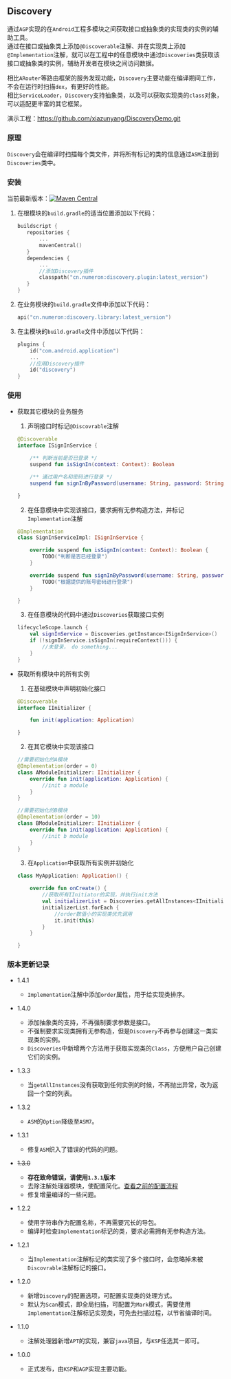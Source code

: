 ## Discovery

通过`AGP`实现的在`Android`工程多模块之间获取接口或抽象类的实现类的实例的辅助工具。  
通过在接口或抽象类上添加`@Discoverable`注解、并在实现类上添加`@Implementation`注解，就可以在工程中的任意模块中通过`Discoveries`类获取该接口或抽象类的实例，辅助开发者在模块之间访问数据。

相比`ARouter`等路由框架的服务发现功能，`Discovery`主要功能在编译期间工作，不会在运行时扫描`dex`，有更好的性能。  
相比`ServiceLoader`，`Discovery`支持抽象类，以及可以获取实现类的`class`对象，可以适配更丰富的其它框架。  

演示工程：https://github.com/xiazunyang/DiscoveryDemo.git

### 原理

`Discovery`会在编译时扫描每个类文件，并将所有标记的类的信息通过`ASM`注册到`Discoveries`类中。  

### 安装

当前最新版本：[![Maven Central](https://maven-badges.herokuapp.com/maven-central/cn.numeron/discovery.plugin/badge.svg)](https://mvnrepository.com/artifact/cn.numeron/discovery.plugin)

1. 在根模块的`build.gradle`的适当位置添加以下代码：
    ```kotlin
    buildscript {
       repositories {
           ...
           mavenCentral()
       }
       dependencies {
           ...
           //添加Discovery插件
           classpath("cn.numeron:discovery.plugin:latest_version")
       }
    }
   ```

2. 在业务模块的`build.gradle`文件中添加以下代码：
    ```kotlin
    api("cn.numeron:discovery.library:latest_version")
    ```    

3. 在主模块的`build.gradle`文件中添加以下代码：
    ```kotlin
    plugins {
        id("com.android.application")
        ...
        //应用Discovery插件
        id("discovery")
   }
    ```

### 使用

- 获取其它模块的业务服务

    1. 声明接口时标记`@Discovrable`注解

    ```kotlin
    @Discoverable
    interface ISignInService {
    
        /** 判断当前是否已登录 */
        suspend fun isSignIn(context: Context): Boolean
    
        /** 通过用户名和密码进行登录 */
        suspend fun signInByPassword(username: String, password: String)
  
  }
    ```

    2. 在任意模块中实现该接口，要求拥有无参构造方法，并标记`Implementation`注解

    ```kotlin
    @Implementation
    class SignInServiceImpl: ISignInService {
    
        override suspend fun isSignIn(context: Context): Boolean {
            TODO("判断是否已经登录")
        }
    
        override suspend fun signInByPassword(username: String, password: String) {
            TODO("根据提供的账号密码进行登录")
        }
    
    }
    ```

    3. 在任意模块的代码中通过`Discoveries`获取接口实例
    ```kotlin
    lifecycleScope.launch {
        val signInService = Discoveries.getInstance<ISignInService>()
        if (!signInService.isSignIn(requireContext())) {
            //未登录， do something...
        }
    }
    ```

- 获取所有模块中的所有实例

    1. 在基础模块中声明初始化接口

    ```kotlin
    @Discoverable
    interface IInitializer {
    
        fun init(application: Application)
    
    }
    ```

    2. 在其它模块中实现该接口

    ```kotlin
    //需要初始化的A模块
    @Implementation(order = 0)
    class AModuleInitializer: IInitializer {
        override fun init(application: Application) {
            //init a module
        }
    }
    
    //需要初始化的B模块
    @Implementation(order = 10)
    class BModuleInitializer: IInitializer {
        override fun init(application: Application) {
            //init b module
        }
    }
    ```

    3. 在`Application`中获取所有实例并初始化
    ```kotlin
    class MyApplication: Application() {
    
        override fun onCreate() {
            //获取所有IInitiator的实现，并执行init方法
            val initializerList = Discoveries.getAllInstances<IInitializer>()
            initializerList.forEach {
                //order数值小的实现类优先调用
                it.init(this)
            }
        }
    
    }
    ```

### 版本更新记录
- 1.4.1
    * `Implementation`注解中添加`order`属性，用于给实现类排序。

- 1.4.0
    * 添加抽象类的支持，不再强制要求参数是接口。
    * 不强制要求实现类拥有无参构造，但是`Discovery`不再参与创建这一类实现类的实例。
    * `Discoveries`中新增两个方法用于获取实现类的`Class`，方便用户自己创建它们的实例。

- 1.3.3
    * 当`getAllInstances`没有获取到任何实例的时候，不再抛出异常，改为返回一个空的列表。

- 1.3.2
    * `ASM`的`Option`降级至`ASM7`。

- 1.3.1
    * 修复`ASM`织入了错误的代码的问题。
  
- ~~1.3.0~~
    * **存在致命错误，请使用`1.3.1`版本**
    * 去除注解处理器模块，使配置简化。[查看之前的配置流程](README_1.2.2.md)
    * 修复增量编译的一些问题。 

- 1.2.2
    * 使用字符串作为配置名称，不再需要冗长的导包。
    * 编译时检查`Implementation`标记的类，要求必需拥有无参构造方法。

- 1.2.1
    * 当`Implementation`注解标记的类实现了多个接口时，会忽略掉未被`Discovrable`注解标记的接口。

- 1.2.0
    * 新增`Discovery`的配置选项，可配置实现类的处理方式。
    * 默认为`Scan`模式，即全局扫描，可配置为`Mark`模式，需要使用`Implementation`注解标记实现类，可免去扫描过程，以节省编译时间。

- 1.1.0
    * 注解处理器新增`APT`的实现，兼容`java`项目，与`KSP`任选其一即可。

- 1.0.0
    * 正式发布，由`KSP`和`AGP`实现主要功能。
